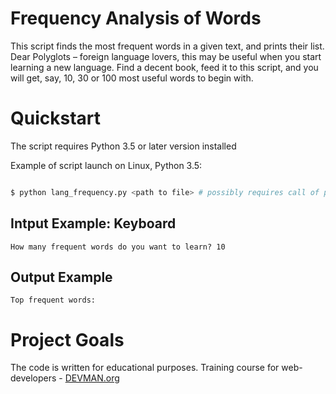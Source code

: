 # Frequency Analysis of Words

This script finds the most frequent words in a given text, and prints their list.
Dear Polyglots – foreign language lovers, this may be useful when you start learning a new language. Find a decent book, feed it to this script, and you will get, say, 10, 30 or 100 most useful words to begin with.

# Quickstart

The script requires Python 3.5 or later version installed

Example of script launch on Linux, Python 3.5:

```bash

$ python lang_frequency.py <path to file> # possibly requires call of python3 executive instead of just python

```
 
## Intput Example: Keyboard

    How many frequent words do you want to learn? 10

## Output Example

    Top frequent words:
    

# Project Goals

The code is written for educational purposes. Training course for web-developers - [DEVMAN.org](https://devman.org)
